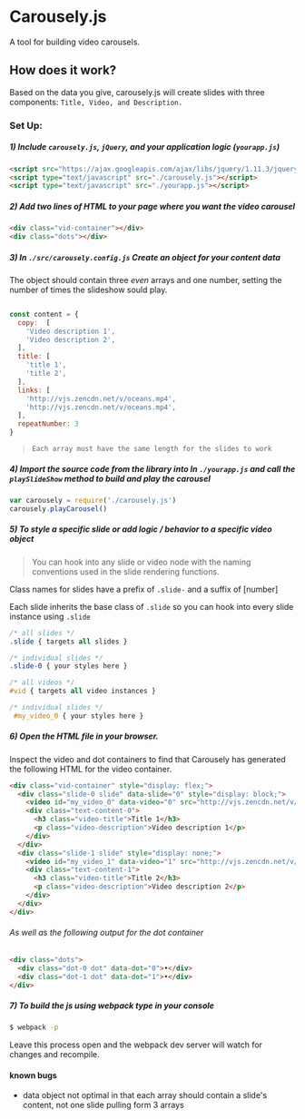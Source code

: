 # Carousely.js
A tool for building video carousels.

## How does it work?
Based on the data you give, carousely.js will create slides with three components: `Title, Video, and Description.`

### Set Up:

##### 1) Include `carousely.js`, `jQuery`, and your application logic (`yourapp.js`)
```html
<script src="https://ajax.googleapis.com/ajax/libs/jquery/1.11.3/jquery.min.js"></script>
<script type="text/javascript" src="./carousely.js"></script>
<script type="text/javascript" src="./yourapp.js"></script>
```

##### 2) Add two lines of HTML to your page where you want the video carousel

```html
<div class="vid-container"></div>
<div class="dots"></div>
```

##### 3) In `./src/carousely.config.js` Create an object for your content data

The object should contain three _even_ arrays and one number, setting the number of times the slideshow sould play.

```javascript

const content = {
  copy:  [
    'Video description 1',
    'Video description 2',
  ],
  title: [
    'title 1',
    'title 2',
  ],
  links: [
    'http://vjs.zencdn.net/v/oceans.mp4',
    'http://vjs.zencdn.net/v/oceans.mp4',
  ],
  repeatNumber: 3
}
```
> `Each array must have the same length for the slides to work`

##### 4) Import the source code from the library into In `./yourapp.js` and call the `playSlideShow` method to build and play the carousel

```javascript
var carousely = require('./carousely.js')
carousely.playCarousel()
```

##### 5) To style a specific slide or add logic / behavior to a specific video object

> You can hook into any slide or video node with the naming conventions used in the slide rendering functions.

Class names for slides have a prefix of `.slide-` and a suffix of [number]

Each slide inherits the base class of `.slide` so you can hook into every slide instance using `.slide`

```css
/* all slides */
.slide { targets all slides }

/* individual slides */
.slide-0 { your styles here }

/* all videos */
#vid { targets all video instances }

/* individual slides */
 #my_video_0 { your styles here }
```

##### 6) Open the HTML file in your browser.

Inspect the video and dot containers to find that Carousely has generated the following HTML for the video container.

```html
<div class="vid-container" style="display: flex;">
  <div class="slide-0 slide" data-slide="0" style="display: block;">
    <video id="my_video_0" data-video="0" src="http://vjs.zencdn.net/v/oceans.mp4" style="display: block;"></video>
    <div class="text-content-0">
      <h3 class="video-title">Title 1</h3>
      <p class="video-description">Video description 1</p>
    </div>
  </div>
  <div class="slide-1 slide" style="display: none;">
    <video id="my_video_1" data-video="1" src="http://vjs.zencdn.net/v/oceans.mp4" controls="" preload="auto" class="vid" style="display: flex;"></video>
    <div class="text-content-1">
      <h3 class="video-title">Title 2</h3>
      <p class="video-description">Video description 2</p>
    </div>
  </div>
</div>
```
###### As well as the following output for the dot container

```html
<div class="dots">
  <div class="dot-0 dot" data-dot="0">•</div>
  <div class="dot-1 dot" data-dot="1">•</div>
</div>
```

##### 7) To build the js using webpack type in your console
```bash
$ webpack -p
```

Leave this process open and the webpack dev server will watch for changes and recompile.
#### known bugs

- data object not optimal in that each array should contain a slide's
content, not one slide pulling form 3 arrays
